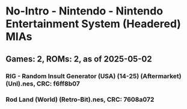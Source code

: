 # No-Intro - Nintendo - Nintendo Entertainment System (Headered) MIAs
## Games: 2, ROMs: 2, as of 2025-05-02

### RIG - Random Insult Generator (USA) (14-25) (Aftermarket) (Unl).nes, CRC: f6ff8b07
### Rod Land (World) (Retro-Bit).nes, CRC: 7608a072
